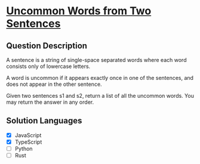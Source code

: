 # [Uncommon Words from Two Sentences](https://leetcode.com/problems/uncommon-words-from-two-sentences)

## Question Description

A sentence is a string of single-space separated words where each word consists only of lowercase letters.

A word is uncommon if it appears exactly once in one of the sentences, and does not appear in the other sentence.

Given two sentences s1 and s2, return a list of all the uncommon words. You may return the answer in any order.

## Solution Languages

- [x] JavaScript
- [x] TypeScript
- [ ] Python
- [ ] Rust
